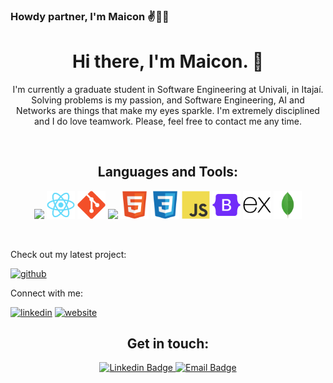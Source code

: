 ### Howdy partner, I'm Maicon ✌️:man_technologist:


<h1 align="center"> Hi there, I'm Maicon. 👋 </h1>

<p align="center">I'm currently a graduate student in Software Engineering at Univali, in Itajaí. Solving problems is my passion, and Software Engineering, AI and Networks are things that make my eyes sparkle. I'm extremely disciplined and I do love teamwork. Please, feel free to contact me any time.</p>

<br>

<h2 align="center"> Languages and Tools: </h2>



<p align="center">
  <img width="44px" src="https://i.imgur.com/BgjSjn9.png">
  <img width="45px" src="https://raw.githubusercontent.com/devicons/devicon/c5378d6c2510ffa0b3e4475af95618a8048d6cf1/icons/react/react-original.svg"
  <img width="45px" src="https://raw.githubusercontent.com/devicons/devicon/c5378d6c2510ffa0b3e4475af95618a8048d6cf1/icons/nodejs/nodejs-original.svg">
  <img width="45px" src="https://raw.githubusercontent.com/devicons/devicon/c5378d6c2510ffa0b3e4475af95618a8048d6cf1/icons/git/git-original.svg">
  <img width="45px" src="https://upload.wikimedia.org/wikipedia/commons/thumb/9/9a/Visual_Studio_Code_1.35_icon.svg/1024px-Visual_Studio_Code_1.35_icon.svg.png">
  <img width="45px" src="https://raw.githubusercontent.com/devicons/devicon/c5378d6c2510ffa0b3e4475af95618a8048d6cf1/icons/html5/html5-original.svg">
  <img width="45px" src="https://raw.githubusercontent.com/devicons/devicon/master/icons/css3/css3-original.svg">
  <img width="45px" src="https://raw.githubusercontent.com/devicons/devicon/master/icons/javascript/javascript-original.svg">
  <img width="45px" src="https://raw.githubusercontent.com/devicons/devicon/master/icons/bootstrap/bootstrap-plain.svg">
  <img width="45px" src="https://raw.githubusercontent.com/devicons/devicon/master/icons/express/express-original.svg">
  <img width="45px" src="https://raw.githubusercontent.com/devicons/devicon/master/icons/mongodb/mongodb-original.svg">
</p>

<br>
  

Check out my latest project:

[<img src='https://cdn.jsdelivr.net/npm/simple-icons@3.0.1/icons/github.svg' alt='github' height='40'>](https://github.com/Polymathing/Simon-Game)  

Connect with me:

[<img src='https://cdn.jsdelivr.net/npm/simple-icons@3.0.1/icons/linkedin.svg' alt='linkedin' height='40'>](https://www.linkedin.com/in/maiconr/)  [<img src='https://cdn.jsdelivr.net/npm/simple-icons@3.0.1/icons/icloud.svg' alt='website' height='40'>](https://maiconrodrigues.net/)

<h2 align="center">Get in touch:</h2>


<p align="center">
<a target="_blank" href="https://www.linkedin.com/in/maiconr">
<img src="https://img.shields.io/badge/-maicon%20rodrigues-black?style=for-the-badge&logo=Linkedin&logoColor=white&link=https://www.linkedin.com/in/maiconr" alt="Linkedin Badge">
</a>
<a target="_blank" href="mailto:maiconrodriguessc@gmail.com">
<img src="https://img.shields.io/badge/-gmail-black?&style=for-the-badge&logo=Gmail&logoColor=white&link=maito:maiconrodriguessc@gmail.com" alt="Email Badge">
</a>

</p>

<br>
